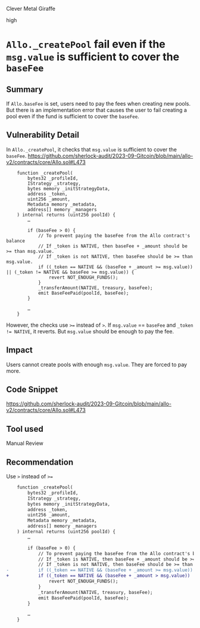 Clever Metal Giraffe

high

# `Allo._createPool` fail even if the `msg.value` is sufficient to cover the `baseFee`
## Summary

If `Allo.baseFee` is set, users need to pay the fees when creating new pools. But there is an implementation error that causes the user to fail creating a pool even if the fund is sufficient to cover the `baseFee`.

## Vulnerability Detail

In `Allo._createPool`, it checks that `msg.value` is sufficient to cover the `baseFee`.
https://github.com/sherlock-audit/2023-09-Gitcoin/blob/main/allo-v2/contracts/core/Allo.sol#L473
```solidity
    function _createPool(
        bytes32 _profileId,
        IStrategy _strategy,
        bytes memory _initStrategyData,
        address _token,
        uint256 _amount,
        Metadata memory _metadata,
        address[] memory _managers
    ) internal returns (uint256 poolId) {
        …

        if (baseFee > 0) {
            // To prevent paying the baseFee from the Allo contract's balance
            // If _token is NATIVE, then baseFee + _amount should be >= than msg.value.
            // If _token is not NATIVE, then baseFee should be >= than msg.value.
            if ((_token == NATIVE && (baseFee + _amount >= msg.value)) || (_token != NATIVE && baseFee >= msg.value)) {
                revert NOT_ENOUGH_FUNDS();
            }
            _transferAmount(NATIVE, treasury, baseFee);
            emit BaseFeePaid(poolId, baseFee);
        }

        …
    }
```

However, the checks use `>=` instead of `>`. If `msg.value` == `baseFee` and `_token != NATIVE`, it reverts. But `msg.value` should be enough to pay the fee.


## Impact

Users cannot create pools with enough `msg.value`. They are forced to pay more.

## Code Snippet

https://github.com/sherlock-audit/2023-09-Gitcoin/blob/main/allo-v2/contracts/core/Allo.sol#L473


## Tool used

Manual Review

## Recommendation

Use `>` instead of `>=`

```diff
    function _createPool(
        bytes32 _profileId,
        IStrategy _strategy,
        bytes memory _initStrategyData,
        address _token,
        uint256 _amount,
        Metadata memory _metadata,
        address[] memory _managers
    ) internal returns (uint256 poolId) {
        …

        if (baseFee > 0) {
            // To prevent paying the baseFee from the Allo contract's balance
            // If _token is NATIVE, then baseFee + _amount should be >= than msg.value.
            // If _token is not NATIVE, then baseFee should be >= than msg.value.
-           if ((_token == NATIVE && (baseFee + _amount >= msg.value)) || (_token != NATIVE && baseFee >= msg.value)) {
+           if ((_token == NATIVE && (baseFee + _amount > msg.value)) || (_token != NATIVE && baseFee > msg.value)) {
                revert NOT_ENOUGH_FUNDS();
            }
            _transferAmount(NATIVE, treasury, baseFee);
            emit BaseFeePaid(poolId, baseFee);
        }

        …
    }
```
